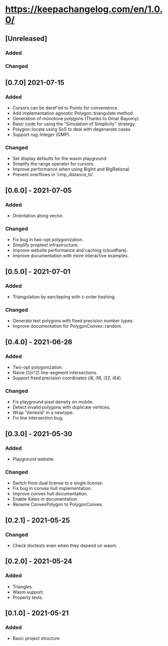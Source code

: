 # https://keepachangelog.com/en/1.0.0/

## [Unreleased]
### Added
### Changed

## [0.7.0] 2021-07-15
### Added
- Cursors can be deref'ed to Points for convenience.
- Add implementation agnostic Polygon::triangulate method.
- Generation of monotone polygons (Thanks to Omar Bayomy).
- Basic code for using the "Simulation of Simplicity" strategy.
- Polygon::locate using SoS to deal with degenerate cases.
- Support rug::Integer (GMP).

### Changed
- Set display defaults for the wasm playground.
- Simplify the range operator for cursors.
- Improve performance when using BigInt and BigRational.
- Prevent overflows in 'cmp_distance_to'.

## [0.6.0] - 2021-07-05
### Added
- Orientation along vector.

### Changed
- Fix bug in two-opt polygonization.
- Simplify proptest infrastructure.
- Improve website performance and caching (cloudflare).
- Improve documentation with more interactive examples.

## [0.5.0] - 2021-07-01
### Added
- Triangulation by earclipping with z-order hashing.

### Changed
- Generate test polygons with fixed precision number types.
- Improve documentation for PolygonConvex::random.

## [0.4.0] - 2021-06-26
### Added
- Two-opt polygonization.
- Naive O(n^2) line-segment intersections.
- Support fixed precision coordinates (i8, i16, i32, i64).

### Changed
- Fix playground pixel density on mobile.
- Detect invalid polygons with duplicate vertices.
- Wrap 'VertexId' in a newtype.
- Fix line intersection bug.

## [0.3.0] - 2021-05-30
### Added
- Playground website.

### Changed
- Switch from dual license to a single license.
- Fix bug in convex hull implementation.
- Improve convex hull documentation.
- Enable Katex in documentation.
- Rename ConvexPolygon to PolygonConvex.

## [0.2.1] - 2021-05-25
### Changed
- Check doctests even when they depend on wasm.

## [0.2.0] - 2021-05-24
### Added
- Triangles.
- Wasm support.
- Property tests.

## [0.1.0] - 2021-05-21
### Added
- Basic project structure
